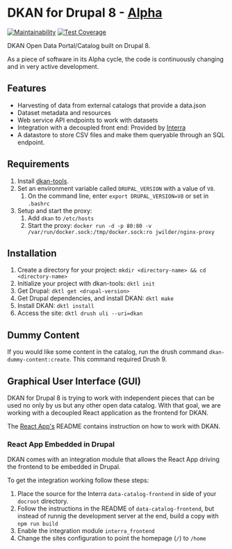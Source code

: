 # DKAN for Drupal 8 - [Alpha](https://en.wikipedia.org/wiki/Software_release_life_cycle)
[![Maintainability](https://api.codeclimate.com/v1/badges/7a93219b8ae65a83f095/maintainability)](https://codeclimate.com/github/GetDKAN/dkan2/maintainability)
[![Test Coverage](https://api.codeclimate.com/v1/badges/7a93219b8ae65a83f095/test_coverage)](https://codeclimate.com/github/GetDKAN/dkan2/test_coverage)

DKAN Open Data Portal/Catalog built on Drupal 8.

As a piece of software in its Alpha cycle, the code is continuously changing and in very active development.

## Features

- Harvesting of data from external catalogs that provide a data.json
- Dataset metadata and resources
- Web service API endpoints to work with datasets
- Integration with a decoupled front end: Provided by [Interra](https://github.com/interra) 
- A datastore to store CSV files and make them queryable through an SQL endpoint.

## Requirements

1) Install [dkan-tools](https://github.com/GetDKAN/dkan-tools). 
1) Set an environment variable called ``DRUPAL_VERSION`` with a value of ``V8``.
    1) On the command line, enter ``export DRUPAL_VERSION=V8`` or set in ``.bashrc``
1) Setup and start the proxy:
    1) Add `dkan` to `/etc/hosts`
    1) Start the proxy: 
    ``docker run -d -p 80:80 -v /var/run/docker.sock:/tmp/docker.sock:ro jwilder/nginx-proxy`` 


## Installation

1) Create a directory for your project: ``mkdir <directory-name> && cd <directory-name>``
1) Initialize your project with dkan-tools: ``dktl init``
1) Get Drupal: ``dktl get <drupal-version>``
1) Get Drupal dependencies, and install DKAN: ``dktl make``
1) Install DKAN: ``dktl install``
1) Access the site: ``dktl drush uli --uri=dkan``

## Dummy Content

If you would like some content in the catalog, run the drush command ``dkan-dummy-content:create``. This command required Drush 9.

## Graphical User Interface (GUI)

DKAN for Drupal 8 is trying to work with independent pieces that can be used no only by us but any other open data catalog. With that goal, we are working with a decoupled React application as the frontend for DKAN.

The [React App's](https://github.com/interra/data-catalog-frontend) README contains instruction on how to work with DKAN.

### React App Embedded in Drupal

DKAN comes with an integration module that allows the React App driving the frontend to be embedded in Drupal.

To get the integration working follow these steps:
1) Place the source for the Interra ``data-catalog-frontend`` in side of your ``docroot`` directory.
1) Follow the instructions in the README of ``data-catalog-frontend``, but instead of runnig the development server at the end, build a copy with ``npm run build``
1) Enable the integration module ``interra_frontend``
1) Change the sites configuration to point the homepage (``/``) to ``/home``
